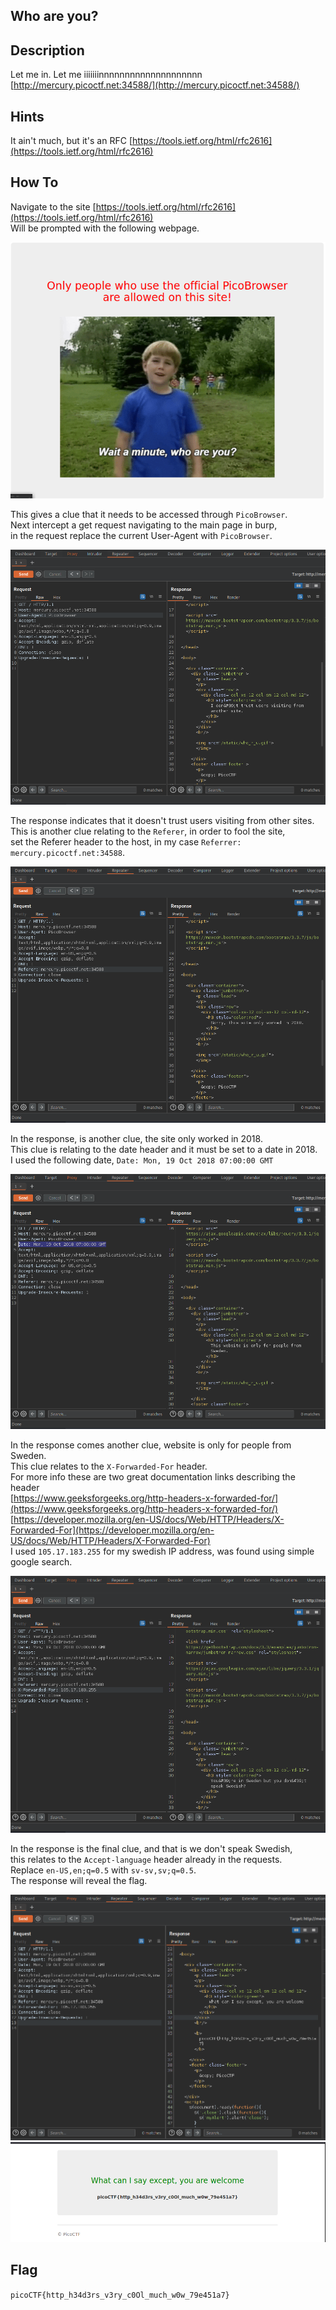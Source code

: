 ## Who are you?

## Description
Let me in. Let me iiiiiiinnnnnnnnnnnnnnnnnnnn <br>
[http://mercury.picoctf.net:34588/](http://mercury.picoctf.net:34588/)

## Hints 
It ain't much, but it's an RFC [https://tools.ietf.org/html/rfc2616](https://tools.ietf.org/html/rfc2616) <br>

## How To
Navigate to the site [https://tools.ietf.org/html/rfc2616](https://tools.ietf.org/html/rfc2616) <br>
Will be prompted with the following webpage. <br>

![main-page](./main-page.PNG) <br>

This gives a clue that it needs to be accessed through `PicoBrowser`. <br>
Next intercept a get request navigating to the main page in burp, <br>
in the request replace the current User-Agent with `PicoBrowser`. <br>

![user-agent](./user-agent.PNG) <br>

The response indicates that it doesn't trust users visiting from other sites. <br>
This is another clue relating to the `Referer`, in order to fool the site, <br>
set the Referer header to the host, in my case `Referrer: mercury.picoctf.net:34588`. <br>

![referer.PNG](./referer.PNG) <br>

In the response, is another clue, the site only worked in 2018. <br>
This clue is relating to the date header and it must be set to a date in 2018. <br>
I used the following date, `Date: Mon, 19 Oct 2018 07:00:00 GMT` <br>

![date](./date.PNG) <br>

In the response comes another clue, website is only for people from Sweden. <br>
This clue relates to the `X-Forwarded-For` header. <br>
For more info these are two great documentation links describing the header <br>
[https://www.geeksforgeeks.org/http-headers-x-forwarded-for/](https://www.geeksforgeeks.org/http-headers-x-forwarded-for/) <br>
[https://developer.mozilla.org/en-US/docs/Web/HTTP/Headers/X-Forwarded-For](https://developer.mozilla.org/en-US/docs/Web/HTTP/Headers/X-Forwarded-For) <br>
I used `105.17.183.255` for my swedish IP address, was found using simple google search. <br>

![forward](./forward.PNG) <br>

In the response is the final clue, and that is we don't speak Swedish, <br>
this relates to the `Accept-language` header already in the requests. <br>
Replace `en-US,en;q=0.5` with `sv-sv,sv;q=0.5`. <br>
The response will reveal the flag. <br>

![flag](./flag.PNG) <br>
![final-page](./final-page.PNG) <br>



## Flag
`picoCTF{http_h34d3rs_v3ry_c0Ol_much_w0w_79e451a7}`


